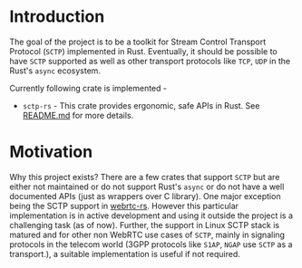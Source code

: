 # Introduction

The goal of the project is to be a toolkit for Stream Control Transport Protocol (`SCTP`) implemented in Rust. Eventually, it should be possible to have `SCTP` supported as well as other transport protocols like `TCP`, `UDP` in the Rust's `async` ecosystem.

Currently following crate is implemented -
* `sctp-rs` - This crate provides ergonomic, safe APIs in Rust. See [README.md](https://github.com/gabhijit/ellora/blob/main/sctp-rs/README.md) for more details.

# Motivation

Why this project exists? There are a few crates that support `SCTP` but are either not maintained or do not support Rust's `async` or do not have a well documented APIs (just as wrappers over C library). One major exception being the SCTP support in [webrtc-rs](https://github.com/webrtc-rs/webrtc/tree/master/sctp). However this particular implementation is in active development and using it outside the project is a challenging task (as of now). Further, the support in Linux SCTP stack is matured and for other non WebRTC use cases of `SCTP`, mainly in signaling protocols in the telecom world (3GPP protocols like `S1AP`, `NGAP` use `SCTP` as a transport.), a suitable implementation is useful if not required.
